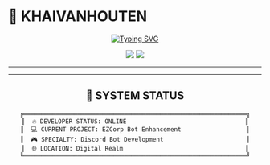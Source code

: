 # 🌟 KHAIVANHOUTEN

<div align="center">
  
<div align="center">

<!-- ✨ Typing Header Animation -->
[![Typing SVG](https://readme-typing-svg.herokuapp.com?font=Orbitron&weight=600&size=28&duration=3000&pause=1000&color=00FF41&center=true&vCenter=true&width=800&lines=ELITE+DEVELOPER;DISCORD+BOT+ARCHITECT;FULL+STACK+ENGINEER;DIGITAL+INNOVATOR)](https://khaivanhouten.my.id)

<!-- 🧠 Hacker Vibe Banner -->
<img src="https://capsule-render.vercel.app/api?type=waving&color=gradient&customColorList=6,11,20&height=180&section=header&text=KHAIVANHOUTEN&fontSize=42&fontColor=ffffff&animation=twinkling&fontAlignY=35" />

<!-- 💀 Glitch Text Animation (Optional aesthetic glow) -->
<img src="https://readme-typing-svg.demolab.com?font=Fira+Code&weight=500&size=18&duration=4000&pause=500&color=00FF41&center=true&vCenter=true&width=600&lines=💻+Code.+Compile.+Deploy.+Repeat.;🚀+Crafting+Next-Gen+Bots+%26+Apps.;☕+Fueled+by+Coffee+%26+Creativity." />

</div>

---

---

## 🎯 **SYSTEM STATUS**

```ascii
╔══════════════════════════════════════════════════════════════╗
║  🔥 DEVELOPER STATUS: ONLINE                                 ║
║  💻 CURRENT PROJECT: EZCorp Bot Enhancement                  ║
║  🎮 SPECIALTY: Discord Bot Development                       ║
║  🌐 LOCATION: Digital Realm                                  ║
╚══════════════════════════════════════════════════════════════╝
```
